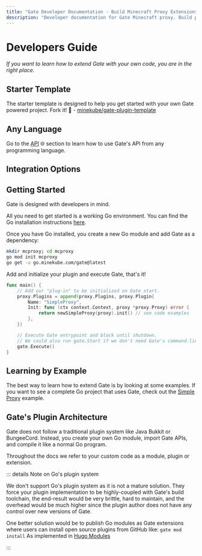 ```yaml
---
title: "Gate Developer Documentation - Build Minecraft Proxy Extensions"
description: "Developer documentation for Gate Minecraft proxy. Build plugins and extensions using APIs in Go, TypeScript, Python, Rust, Java, and Kotlin."
---
```


# Developers Guide

_If you want to learn how to extend Gate with your own code, you are in the right place._

<!--@include: ../badges.md -->

## Starter Template

The starter template is designed to help you get started with your own Gate powered project.
Fork it! 🚀 - [minekube/gate-plugin-template](https://github.com/minekube/gate-plugin-template)

## Any Language

Go to the [API](/developers/api/) 🌐 section to learn how to use Gate's API from any programming language.

## Integration Options

<!--@include: ./api/go/integration-options.md -->

## Getting Started

Gate is designed with developers in mind.

All you need to get started is a working Go environment. You can find the Go installation
instructions [here](https://golang.org/doc/install).

Once you have Go installed, you create a new Go module and add Gate as a dependency:

```sh console
mkdir mcproxy; cd mcproxy
go mod init mcproxy
go get -u go.minekube.com/gate@latest
```

Add and initialize your plugin and execute Gate, that's it!

```go mcproxy.go
func main() {
    // Add our "plug-in" to be initialized on Gate start.
    proxy.Plugins = append(proxy.Plugins, proxy.Plugin{
        Name: "SimpleProxy",
        Init: func (ctx context.Context, proxy *proxy.Proxy) error {
            return newSimpleProxy(proxy).init() // see code examples
        },
    })

    // Execute Gate entrypoint and block until shutdown.
    // We could also run gate.Start if we don't need Gate's command-line.
    gate.Execute()
}
```

## Learning by Example

The best way to learn how to extend Gate is by looking at some examples.
If you want to see a complete Go project that uses Gate, check out the [Simple Proxy](examples/simple-proxy) example.

## Gate's Plugin Architecture

Gate does not follow a traditional plugin system like Java Bukkit or BungeeCord.
Instead, you create your own Go module, import Gate APIs, and compile it like a normal Go program.

Throughout the docs we refer to your custom code as a module, plugin or extension.

::: details Note on Go's plugin system

We don't support Go's plugin system as it is not a mature solution. They force your plugin implementation to be
highly-coupled with Gate's build toolchain, the end-result would be very brittle, hard to maintain, and the overhead
would be much higher since the plugin author does not have any control over new versions of Gate.

One better solution would be to publish Go modules as Gate extensions where users can install
open source plugins from GitHub like: `gate mod install`
As implemented in [Hugo Modules](https://gohugo.io/hugo-modules/use-modules/)

:::
